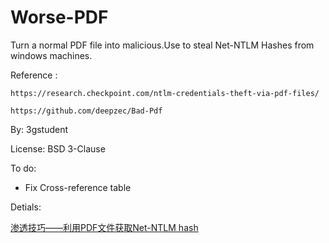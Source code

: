 # Worse-PDF
Turn a normal PDF file into malicious.Use to steal Net-NTLM Hashes from windows machines.

Reference :

    https://research.checkpoint.com/ntlm-credentials-theft-via-pdf-files/
    
    https://github.com/deepzec/Bad-Pdf

By: 3gstudent

License: BSD 3-Clause

To do:

- Fix Cross-reference table

Detials:

 [渗透技巧——利用PDF文件获取Net-NTLM hash](https://3gstudent.github.io/%E6%B8%97%E9%80%8F%E6%8A%80%E5%B7%A7-%E5%88%A9%E7%94%A8PDF%E6%96%87%E4%BB%B6%E8%8E%B7%E5%8F%96Net-NTLM-hash)

